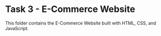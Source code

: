 # Task 3 - E-Commerce Website
This folder contains the E-Commerce Website built with HTML, CSS, and JavaScript.
